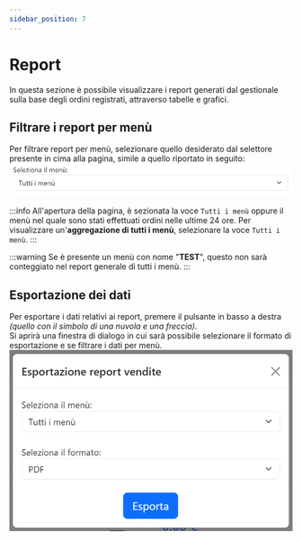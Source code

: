 ```yaml
---
sidebar_position: 7
---
```


# Report
In questa sezione è possibile visualizzare i report generati dal gestionale sulla base degli ordini registrati, attraverso tabelle e grafici.

## Filtrare i report per menù
Per filtrare report per menù, selezionare quello desiderato dal selettore presente in cima alla pagina, simile a quello riportato in seguito:  
![](/img/server/reports_select_menu.png)

:::info
All'apertura della pagina, è sezionata la voce `Tutti i menù` oppure il menù nel quale sono stati effettuati ordini nelle ultime 24 ore.
Per visualizzare un'**aggregazione di tutti i menù**, selezionare la voce `Tutti i menù`.
:::

:::warning
Se è presente un menù con nome "**TEST**", questo non sarà conteggiato nel report generale di tutti i menù.
:::

## Esportazione dei dati
Per esportare i dati relativi ai report, premere il pulsante in basso a destra _(quello con il simbolo di una nuvola e una freccia)_.  
Si aprirà una finestra di dialogo in cui sarà possibile selezionare il formato di esportazione e se filtrare i dati per menù.  
![](/img/server/reports_export.png)

